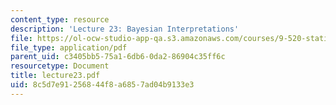 ```yaml
---
content_type: resource
description: 'Lecture 23: Bayesian Interpretations'
file: https://ol-ocw-studio-app-qa.s3.amazonaws.com/courses/9-520-statistical-learning-theory-and-applications-spring-2003/8c5d7e91256844f8a6857ad04b9133e3_lecture23.pdf
file_type: application/pdf
parent_uid: c3405bb5-75a1-6db6-0da2-86904c35ff6c
resourcetype: Document
title: lecture23.pdf
uid: 8c5d7e91-2568-44f8-a685-7ad04b9133e3
---
```

